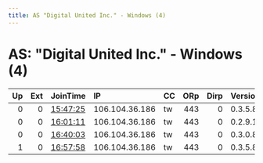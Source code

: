```yaml
---
title: AS "Digital United Inc." - Windows (4)
---
```


# AS: "Digital United Inc." - Windows (4)

|   Up |   Ext | JoinTime                                                                                            | IP             | CC   |   ORp |   Dirp | Version   | Contact   | Nickname   |   eFamMembers |
|-----:|------:|:----------------------------------------------------------------------------------------------------|:---------------|:-----|------:|-------:|:----------|:----------|:-----------|--------------:|
|    0 |     0 | [15:47:25](https://metrics.torproject.org/rs.html#details/DFFB86D8B3BB0723CE3D4A076047C0906F160462) | 106.104.36.186 | tw   |   443 |      0 | 0.3.5.8   | None      | Unnamed    |             1 |
|    0 |     0 | [16:01:11](https://metrics.torproject.org/rs.html#details/CDE0F47FC7BBB50775E9E4B24B2AC8993EDEE68E) | 106.104.36.186 | tw   |   443 |      0 | 0.2.9.10  | None      | Unnamed    |             1 |
|    0 |     0 | [16:40:03](https://metrics.torproject.org/rs.html#details/6893207B6DAB0517863BB6DF6278E0257FB1D2C3) | 106.104.36.186 | tw   |   443 |      0 | 0.3.0.8   | None      | Unnamed    |             1 |
|    1 |     0 | [16:57:58](https://metrics.torproject.org/rs.html#details/A52E5615F7D7C557DB39EA92C270F5C625297BF8) | 106.104.36.186 | tw   |   443 |      0 | 0.3.5.8   | None      | Unnamed    |             1 |
